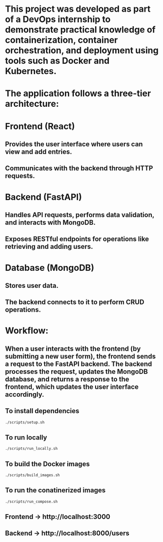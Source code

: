 # This project was developed as part of a DevOps internship to demonstrate practical knowledge of containerization, container orchestration, and deployment using tools such as Docker and Kubernetes.

# The application follows a three-tier architecture:

# Frontend (React)

## Provides the user interface where users can view and add entries.

## Communicates with the backend through HTTP requests.

# Backend (FastAPI)

## Handles API requests, performs data validation, and interacts with MongoDB.

## Exposes RESTful endpoints for operations like retrieving and adding users.

# Database (MongoDB)

## Stores user data.

## The backend connects to it to perform CRUD operations.

# Workflow:

## When a user interacts with the frontend (by submitting a new user form), the frontend sends a request to the FastAPI backend. The backend processes the request, updates the MongoDB database, and returns a response to the frontend, which updates the user interface accordingly.

## To install dependencies

```bash
./scripts/setup.sh
```

## To run locally

```bash
./scripts/run_locally.sh
```

## To build the Docker images

```bash
./scripts/build_images.sh
```

## To run the conatinerized images

```bash
./scripts/run_compose.sh
```

## Frontend → http://localhost:3000

## Backend → http://localhost:8000/users
